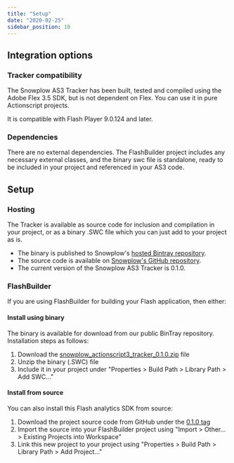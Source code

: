 ```yaml
---
title: "Setup"
date: "2020-02-25"
sidebar_position: 10
---
```


## Integration options

### Tracker compatibility

The Snowplow AS3 Tracker has been built, tested and compiled using the Adobe Flex 3.5 SDK, but is not dependent on Flex. You can use it in pure Actionscript projects.

It is compatible with Flash Player 9.0.124 and later.

### Dependencies

There are no external dependencies. The FlashBuilder project includes any necessary external classes, and the binary swc file is standalone, ready to be included in your project and referenced in your AS3 code.

## Setup

### Hosting

The Tracker is available as source code for inclusion and compilation in your project, or as a binary .SWC file which you can just add to your project as is.

- The binary is published to Snowplow's [hosted Bintray repository](http://dl.bintray.com/snowplow/snowplow-generic/snowplow_actionscript3_tracker_0.1.0.zip).
- The source code is available on [Snowplow's GitHub repository](https://github.com/snowplow/snowplow-actionscript3-tracker).
- The current version of the Snowplow AS3 Tracker is 0.1.0.

### FlashBuilder

If you are using FlashBuilder for building your Flash application, then either:

#### Install using binary

The binary is available for download from our public BinTray repository. Installation steps as follows:

1. Download the [snowplow_actionscript3_tracker_0.1.0.zip](http://dl.bintray.com/snowplow/snowplow-generic/snowplow_actionscript3_tracker_0.1.0.zip) file
2. Unzip the binary (.SWC) file
3. Include it in your project under "Properties > Build Path > Library Path > Add SWC..."

#### Install from source

You can also install this Flash analytics SDK from source:

1. Download the project source code from GitHub under the [0.1.0 tag](https://github.com/snowplow/snowplow-actionscript3-tracker/tree/0.1.0)
2. Import the source into your FlashBuilder project using "Import > Other... > Existing Projects into Workspace"
3. Link this new project to your project using "Properties > Build Path > Library Path > Add Project..."
